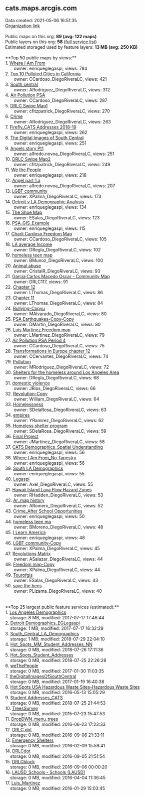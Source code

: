 <h2>cats.maps.arcgis.com</h2> Data created: 2021-05-06 16:51:35 <br /><a target='new' href='https://cats.maps.arcgis.com'>Organization link</a><br /><br />Public maps on this org: <b>89 (avg: 122 maps)</b><br />Public layers on this org: <b>58 </b>(<a target='new' href='https://services.arcgis.com/9JROoDxkx2Ma4jBd/ArcGIS/rest/services'>full service list</a>)<br />Estimated storaged used by feature layers: <b>13 MB (avg: 250 KB)</b><br /><br />**Top 50 public maps by views:**<br />  1. <a target='new' href='https://www.arcgis.com/home/item.html?id=68116ffd577a4aec8e43aecf8a619abc'>Where I Am From</a> <br />  &nbsp;&nbsp;&nbsp;&nbsp; &nbsp;&nbsp;owner: enriqueglegaspi, views: 784<br />  2. <a target='new' href='https://www.arcgis.com/home/item.html?id=d6eca21c26f44fc689588b7de748dacd'>Top 10 Polluted Cities in California</a> <br />  &nbsp;&nbsp;&nbsp;&nbsp; &nbsp;&nbsp;owner: CCardoso_DiegoRiveraLC, views: 421<br />  3. <a target='new' href='https://www.arcgis.com/home/item.html?id=27be6f6c6439419e8c31b4899819502f'>South central</a> <br />  &nbsp;&nbsp;&nbsp;&nbsp; &nbsp;&nbsp;owner: ARodriguez_DiegoRiveraLC, views: 312<br />  4. <a target='new' href='https://www.arcgis.com/home/item.html?id=0fe198ee35ef4b3284add70d7f160797'>Air Pollution PSA</a> <br />  &nbsp;&nbsp;&nbsp;&nbsp; &nbsp;&nbsp;owner: CCardoso_DiegoRiveraLC, views: 287<br />  5. <a target='new' href='https://www.arcgis.com/home/item.html?id=2612351abaf14873b725ee9b977e54c7'>DRLC Swipe Map1</a> <br />  &nbsp;&nbsp;&nbsp;&nbsp; &nbsp;&nbsp;owner: cfitzpatrick_DiegoRiveraLC, views: 270<br />  6. <a target='new' href='https://www.arcgis.com/home/item.html?id=aab7c6d72ce041018c42149adfe9dc7f'>Crime</a> <br />  &nbsp;&nbsp;&nbsp;&nbsp; &nbsp;&nbsp;owner: ARodriguez_DiegoRiveraLC, views: 263<br />  7. <a target='new' href='https://www.arcgis.com/home/item.html?id=01c4aecb8b714010a41c998dd0615c7f'>Firefly_CATS Addresses 2018-19</a> <br />  &nbsp;&nbsp;&nbsp;&nbsp; &nbsp;&nbsp;owner: enriqueglegaspi, views: 262<br />  8. <a target='new' href='https://www.arcgis.com/home/item.html?id=62d4c15009134fa69f6fa7a553e40fc0'>The Digital Images of South Central </a> <br />  &nbsp;&nbsp;&nbsp;&nbsp; &nbsp;&nbsp;owner: enriqueglegaspi, views: 251<br />  9. <a target='new' href='https://www.arcgis.com/home/item.html?id=92d5f955e701449093568e53311a6108'>Angels story Pt1</a> <br />  &nbsp;&nbsp;&nbsp;&nbsp; &nbsp;&nbsp;owner: alfredo.novoa_DiegoRiveraLC, views: 251<br />  10. <a target='new' href='https://www.arcgis.com/home/item.html?id=2a389cfb044b48958615cc72c810e7f2'>DRLC Swipe Map2</a> <br />  &nbsp;&nbsp;&nbsp;&nbsp; &nbsp;&nbsp;owner: cfitzpatrick_DiegoRiveraLC, views: 249<br />  11. <a target='new' href='https://www.arcgis.com/home/item.html?id=c4365a0a4df2428fa3a211cdfbcdec6b'>We the People</a> <br />  &nbsp;&nbsp;&nbsp;&nbsp; &nbsp;&nbsp;owner: enriqueglegaspi, views: 218<br />  12. <a target='new' href='https://www.arcgis.com/home/item.html?id=25cdcc1c7ff046f09cc495f3f19dbd41'>Angel part 1.a</a> <br />  &nbsp;&nbsp;&nbsp;&nbsp; &nbsp;&nbsp;owner: alfredo.novoa_DiegoRiveraLC, views: 207<br />  13. <a target='new' href='https://www.arcgis.com/home/item.html?id=3fcf239a82ed44988e74560d091e848e'>LGBT community</a> <br />  &nbsp;&nbsp;&nbsp;&nbsp; &nbsp;&nbsp;owner: XPalma_DiegoRiveraLC, views: 173<br />  14. <a target='new' href='https://www.arcgis.com/home/item.html?id=d146fc88c5144e7798c93af3821c91f7'>Detroit v LA Demographic Analysis</a> <br />  &nbsp;&nbsp;&nbsp;&nbsp; &nbsp;&nbsp;owner: enriqueglegaspi, views: 134<br />  15. <a target='new' href='https://www.arcgis.com/home/item.html?id=58ffbd320d6c481288566181b4ea99de'>The Shoe Map</a> <br />  &nbsp;&nbsp;&nbsp;&nbsp; &nbsp;&nbsp;owner: ESalas_DiegoRiveraLC, views: 123<br />  16. <a target='new' href='https://www.arcgis.com/home/item.html?id=0f40499aeda44ee9b2d5ba4b10723c3a'>PSA_GIS_Example</a> <br />  &nbsp;&nbsp;&nbsp;&nbsp; &nbsp;&nbsp;owner: enriqueglegaspi, views: 115<br />  17. <a target='new' href='https://www.arcgis.com/home/item.html?id=6328f060fcf740f9a6f9d5e8bfa5edcb'>Charli Cardoso Freedom Map</a> <br />  &nbsp;&nbsp;&nbsp;&nbsp; &nbsp;&nbsp;owner: CCardoso_DiegoRiveraLC, views: 105<br />  18. <a target='new' href='https://www.arcgis.com/home/item.html?id=3e7ffa47d3f544b4be477fd3ee47a5f9'>LA average Income</a> <br />  &nbsp;&nbsp;&nbsp;&nbsp; &nbsp;&nbsp;owner: DRegla_DiegoRiveraLC, views: 102<br />  19. <a target='new' href='https://www.arcgis.com/home/item.html?id=b9c8ee449e2d4d4e961ee1beacd8da29'>homeless teen map</a> <br />  &nbsp;&nbsp;&nbsp;&nbsp; &nbsp;&nbsp;owner: BMunoz_DiegoRiveraLC, views: 100<br />  20. <a target='new' href='https://www.arcgis.com/home/item.html?id=9d67cccadca04c128e841643a9473d04'>Animal abuse</a> <br />  &nbsp;&nbsp;&nbsp;&nbsp; &nbsp;&nbsp;owner: CristalR_DiegoRiveraLC, views: 93<br />  21. <a target='new' href='https://www.arcgis.com/home/item.html?id=63aaf6f58e754e62bf70a574d214a576'>Garcia,Carlos,Macedo,Oscar - Community Map</a> <br />  &nbsp;&nbsp;&nbsp;&nbsp; &nbsp;&nbsp;owner: DRLC117, views: 91<br />  22. <a target='new' href='https://www.arcgis.com/home/item.html?id=50d24c09cf0045ab8cb115967b364a63'>Chapter 12</a> <br />  &nbsp;&nbsp;&nbsp;&nbsp; &nbsp;&nbsp;owner: LThomas_DiegoRiveraLC, views: 86<br />  23. <a target='new' href='https://www.arcgis.com/home/item.html?id=6ae973804c7b402b87c5410f05b6c409'>Chapter 11</a> <br />  &nbsp;&nbsp;&nbsp;&nbsp; &nbsp;&nbsp;owner: LThomas_DiegoRiveraLC, views: 84<br />  24. <a target='new' href='https://www.arcgis.com/home/item.html?id=c01dcd865a7146c08389a2fdcfa86bab'>Bullying-Copyu</a> <br />  &nbsp;&nbsp;&nbsp;&nbsp; &nbsp;&nbsp;owner: MAlvarado_DiegoRiveraLC, views: 80<br />  25. <a target='new' href='https://www.arcgis.com/home/item.html?id=a563851e0fb04037811d3c6a886a9c7f'>PSA Earthquakes-Copy-Copy</a> <br />  &nbsp;&nbsp;&nbsp;&nbsp; &nbsp;&nbsp;owner: DMartin_DiegoRiveraLC, views: 80<br />  26. <a target='new' href='https://www.arcgis.com/home/item.html?id=6e81f92c96464d45bdaeb61fb7c5b080'>Luis Martinez Freedom map</a> <br />  &nbsp;&nbsp;&nbsp;&nbsp; &nbsp;&nbsp;owner: LMartinez_DiegoRiveraLC, views: 79<br />  27. <a target='new' href='https://www.arcgis.com/home/item.html?id=060da4298f0e44eeb4c94a2a77a2579b'>Air Pollution PSA Period 4</a> <br />  &nbsp;&nbsp;&nbsp;&nbsp; &nbsp;&nbsp;owner: CCardoso_DiegoRiveraLC, views: 75<br />  28. <a target='new' href='https://www.arcgis.com/home/item.html?id=61975d6484aa4e41a72b80096424bbc6'>Transformations in Europe chapter 12</a> <br />  &nbsp;&nbsp;&nbsp;&nbsp; &nbsp;&nbsp;owner: CCervantes_DiegoRiveraLC, views: 74<br />  29. <a target='new' href='https://www.arcgis.com/home/item.html?id=eabb33bc54644a71ba0a82b466307902'>Pollution</a> <br />  &nbsp;&nbsp;&nbsp;&nbsp; &nbsp;&nbsp;owner: MRodriguez_DiegoRiveraLC, views: 72<br />  30. <a target='new' href='https://www.arcgis.com/home/item.html?id=fcdc01ec658d49c88ec83dfe53ef7b3f'>Shelters for the homeless around Los Angeles Area</a> <br />  &nbsp;&nbsp;&nbsp;&nbsp; &nbsp;&nbsp;owner: DRegla_DiegoRiveraLC, views: 68<br />  31. <a target='new' href='https://www.arcgis.com/home/item.html?id=c55bf4bc706c4dc3b662a3d5c0513d45'>domestic violence</a> <br />  &nbsp;&nbsp;&nbsp;&nbsp; &nbsp;&nbsp;owner: JRios_DiegoRiveraLC, views: 66<br />  32. <a target='new' href='https://www.arcgis.com/home/item.html?id=0905e2aec1d948bcb6f85bcf483e55cd'>Revolution-Copy</a> <br />  &nbsp;&nbsp;&nbsp;&nbsp; &nbsp;&nbsp;owner: William_DiegoRiveraLC, views: 64<br />  33. <a target='new' href='https://www.arcgis.com/home/item.html?id=3101f13fd3554cc3b27e675d5c4e3a07'>Homelessness</a> <br />  &nbsp;&nbsp;&nbsp;&nbsp; &nbsp;&nbsp;owner: SDelaRosa_DiegoRiveraLC, views: 63<br />  34. <a target='new' href='https://www.arcgis.com/home/item.html?id=9c82a08a68834c18b083a70ed9a7fc70'>empires</a> <br />  &nbsp;&nbsp;&nbsp;&nbsp; &nbsp;&nbsp;owner: YRamirez_DiegoRiveraLC, views: 62<br />  35. <a target='new' href='https://www.arcgis.com/home/item.html?id=c276fb6bbe124c2f98964b888e9da0f5'>Homeless shelter program</a> <br />  &nbsp;&nbsp;&nbsp;&nbsp; &nbsp;&nbsp;owner: SDelaRosa_DiegoRiveraLC, views: 59<br />  36. <a target='new' href='https://www.arcgis.com/home/item.html?id=216d7d693d0849dea8057440c2d3d6e4'>Final Project</a> <br />  &nbsp;&nbsp;&nbsp;&nbsp; &nbsp;&nbsp;owner: JMartinez_DiegoRiveraLC, views: 58<br />  37. <a target='new' href='https://www.arcgis.com/home/item.html?id=2b804a8c84eb4b9587ddbdd9991cec06'>CATS Demographics_Spatial Understanding</a> <br />  &nbsp;&nbsp;&nbsp;&nbsp; &nbsp;&nbsp;owner: enriqueglegaspi, views: 56<br />  38. <a target='new' href='https://www.arcgis.com/home/item.html?id=9db115c2f80b403eaddbd4fd11179f10'>Where I Am From_No Tapestry</a> <br />  &nbsp;&nbsp;&nbsp;&nbsp; &nbsp;&nbsp;owner: enriqueglegaspi, views: 56<br />  39. <a target='new' href='https://www.arcgis.com/home/item.html?id=8dceb58a6e4341d6a9def3e1d178a3f4'>South LA Demographics</a> <br />  &nbsp;&nbsp;&nbsp;&nbsp; &nbsp;&nbsp;owner: enriqueglegaspi, views: 55<br />  40. <a target='new' href='https://www.arcgis.com/home/item.html?id=7bdb2e543c924fee90c0c3418ee8b2cf'>Legaspi </a> <br />  &nbsp;&nbsp;&nbsp;&nbsp; &nbsp;&nbsp;owner: Axel_DiegoRiveraLC, views: 55<br />  41. <a target='new' href='https://www.arcgis.com/home/item.html?id=a62ba7f1437646728c31870eb7e276fe'>Hawaii Island Lava Flow Hazard Zones</a> <br />  &nbsp;&nbsp;&nbsp;&nbsp; &nbsp;&nbsp;owner: RHadden_DiegoRiveraLC, views: 53<br />  42. <a target='new' href='https://www.arcgis.com/home/item.html?id=01d7853de4724adeafe02fe0a3b2b5f4'>Ar..map history</a> <br />  &nbsp;&nbsp;&nbsp;&nbsp; &nbsp;&nbsp;owner: ARomero_DiegoRiveraLC, views: 52<br />  43. <a target='new' href='https://www.arcgis.com/home/item.html?id=48d702f70cb941b6ac2b687e41941fab'>Crime_After School Opportunities</a> <br />  &nbsp;&nbsp;&nbsp;&nbsp; &nbsp;&nbsp;owner: enriqueglegaspi, views: 50<br />  44. <a target='new' href='https://www.arcgis.com/home/item.html?id=7bf31fef54b14624a21fe787acba2ddd'>homeless teen ma</a> <br />  &nbsp;&nbsp;&nbsp;&nbsp; &nbsp;&nbsp;owner: BMoreno_DiegoRiveraLC, views: 48<br />  45. <a target='new' href='https://www.arcgis.com/home/item.html?id=1e5d3ec6bec84125a30d95fa29940128'>I Learn America</a> <br />  &nbsp;&nbsp;&nbsp;&nbsp; &nbsp;&nbsp;owner: enriqueglegaspi, views: 48<br />  46. <a target='new' href='https://www.arcgis.com/home/item.html?id=53fb8a4e034b4295a5e5ad10ea177303'>LGBT community-Copy</a> <br />  &nbsp;&nbsp;&nbsp;&nbsp; &nbsp;&nbsp;owner: XPalma_DiegoRiveraLC, views: 45<br />  47. <a target='new' href='https://www.arcgis.com/home/item.html?id=79e786bb899945bcac60ca01fec28515'>Revolutions Matrix</a> <br />  &nbsp;&nbsp;&nbsp;&nbsp; &nbsp;&nbsp;owner: ASalazar_DiegoRiveraLC, views: 44<br />  48. <a target='new' href='https://www.arcgis.com/home/item.html?id=4f97cfa108a04c69a61b9043cf9c850e'>Freedom map-Copy</a> <br />  &nbsp;&nbsp;&nbsp;&nbsp; &nbsp;&nbsp;owner: XPalma_DiegoRiveraLC, views: 44<br />  49. <a target='new' href='https://www.arcgis.com/home/item.html?id=01e381719fee4fd6a7e39d4825eb5f59'>Tourofgis</a> <br />  &nbsp;&nbsp;&nbsp;&nbsp; &nbsp;&nbsp;owner: ESalas_DiegoRiveraLC, views: 43<br />  50. <a target='new' href='https://www.arcgis.com/home/item.html?id=83c9b336373542329695f3d77a082f31'>save the bees</a> <br />  &nbsp;&nbsp;&nbsp;&nbsp; &nbsp;&nbsp;owner: PLizama_DiegoRiveraLC, views: 40<br /><br /><br />**Top 25 largest public feature services (estimated):**<br /> 1. <a target='new' href='https://www.arcgis.com/home/item.html?id=a7c4347601b34f708054d6ebab278ce1'>Los Angeles Demographics</a><br /> &nbsp;&nbsp;&nbsp;&nbsp;storage: 8 MB, modified: 2017-07-17 17:46:44<br /> 2. <a target='new' href='https://www.arcgis.com/home/item.html?id=6d26e5a84c5d4be59ed642a11a20b902'>Detroit Demographics_EGLegaspi</a><br /> &nbsp;&nbsp;&nbsp;&nbsp;storage: 1 MB, modified: 2017-07-17 16:32:29<br /> 3. <a target='new' href='https://www.arcgis.com/home/item.html?id=ec4c8470a6b74163ac54d9596a670a30'>South_Central_LA_Demographics</a><br /> &nbsp;&nbsp;&nbsp;&nbsp;storage: 1 MB, modified: 2018-07-29 22:04:10<br /> 4. <a target='new' href='https://www.arcgis.com/home/item.html?id=dfd3d2f65f8f4e808f00979babba3460'>Hot_Spots_MM_Student_Addresses_NN</a><br /> &nbsp;&nbsp;&nbsp;&nbsp;storage: 0 MB, modified: 2018-07-26 17:11:36<br /> 5. <a target='new' href='https://www.arcgis.com/home/item.html?id=26f0cb92cd6f41eb8899146990cbd877'>Hot_Spots_Student_Addresses</a><br /> &nbsp;&nbsp;&nbsp;&nbsp;storage: 0 MB, modified: 2018-07-25 22:26:28<br /> 6. <a target='new' href='https://www.arcgis.com/home/item.html?id=8b152009fe7d4ee2a6f3117a2e54ff5f'>weThePeople</a><br /> &nbsp;&nbsp;&nbsp;&nbsp;storage: 0 MB, modified: 2017-01-30 11:03:35<br /> 7. <a target='new' href='https://www.arcgis.com/home/item.html?id=3204dc6539bd4fda8a016a4edab344b4'>theDigitalImagesOfSouthCentral</a><br /> &nbsp;&nbsp;&nbsp;&nbsp;storage: 0 MB, modified: 2017-01-19 16:40:38<br /> 8. <a target='new' href='https://www.arcgis.com/home/item.html?id=8787b444889048d3af882bab03998c71'>Hot Spots USA Hazardous Waste Sites-Hazardous Waste Sites</a><br /> &nbsp;&nbsp;&nbsp;&nbsp;storage: 0 MB, modified: 2016-05-13 15:05:29<br /> 9. <a target='new' href='https://www.arcgis.com/home/item.html?id=9c896b05c8ea474d9ae3e55b43896453'>Student Addresses_CATS</a><br /> &nbsp;&nbsp;&nbsp;&nbsp;storage: 0 MB, modified: 2018-07-25 21:44:53<br /> 10. <a target='new' href='https://www.arcgis.com/home/item.html?id=0816ec92e04d47c387d713d1c6aa34a7'>TreesSurvey</a><br /> &nbsp;&nbsp;&nbsp;&nbsp;storage: 0 MB, modified: 2015-07-23 15:47:53<br /> 11. <a target='new' href='https://www.arcgis.com/home/item.html?id=d0a761c5f6bb4c9789ea6b730c27db07'>DropDWN_menu_trees</a><br /> &nbsp;&nbsp;&nbsp;&nbsp;storage: 0 MB, modified: 2016-06-23 17:23:33<br /> 12. <a target='new' href='https://www.arcgis.com/home/item.html?id=c3ec80fbb2cc475c98da261dc65acc30'>DRLC dot</a><br /> &nbsp;&nbsp;&nbsp;&nbsp;storage: 0 MB, modified: 2016-09-06 21:33:11<br /> 13. <a target='new' href='https://www.arcgis.com/home/item.html?id=ffe09cf6e52e448481ea684c0cea310b'>Emergency Shelters</a><br /> &nbsp;&nbsp;&nbsp;&nbsp;storage: 0 MB, modified: 2016-02-09 15:59:41<br /> 14. <a target='new' href='https://www.arcgis.com/home/item.html?id=cf9f599580a6415bbb43e793b238d1df'>DRLCdot</a><br /> &nbsp;&nbsp;&nbsp;&nbsp;storage: 0 MB, modified: 2016-09-05 21:51:54<br /> 15. <a target='new' href='https://www.arcgis.com/home/item.html?id=6fc722dfc0564e29984a2fedcfb72c75'>DRLCblock</a><br /> &nbsp;&nbsp;&nbsp;&nbsp;storage: 0 MB, modified: 2016-09-06 00:00:20<br /> 16. <a target='new' href='https://www.arcgis.com/home/item.html?id=1839a07fb42044fbb3b446057ffe70b1'>LAUSD_Schools - Schools (LAUSD)</a><br /> &nbsp;&nbsp;&nbsp;&nbsp;storage: 0 MB, modified: 2016-04-04 11:36:45<br /> 17. <a target='new' href='https://www.arcgis.com/home/item.html?id=6caa8a65958b4e5aa0a02858948286eb'>Luis_Martinez</a><br /> &nbsp;&nbsp;&nbsp;&nbsp;storage: 0 MB, modified: 2016-01-29 15:03:45<br />
